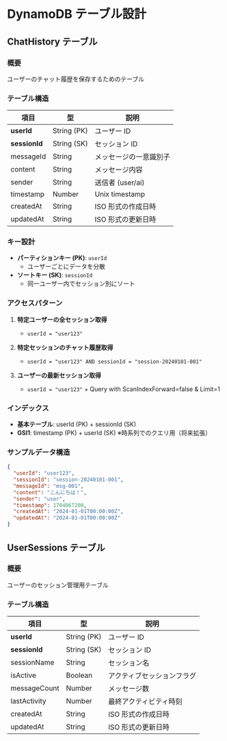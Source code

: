 # DynamoDB テーブル設計

## ChatHistory テーブル

### 概要

ユーザーのチャット履歴を保存するためのテーブル

### テーブル構造

| 項目          | 型          | 説明                   |
| ------------- | ----------- | ---------------------- |
| **userId**    | String (PK) | ユーザー ID            |
| **sessionId** | String (SK) | セッション ID          |
| messageId     | String      | メッセージの一意識別子 |
| content       | String      | メッセージ内容         |
| sender        | String      | 送信者 (user/ai)       |
| timestamp     | Number      | Unix timestamp         |
| createdAt     | String      | ISO 形式の作成日時     |
| updatedAt     | String      | ISO 形式の更新日時     |

### キー設計

- **パーティションキー (PK)**: `userId`
  - ユーザーごとにデータを分散
- **ソートキー (SK)**: `sessionId`
  - 同一ユーザー内でセッション別にソート

### アクセスパターン

1. **特定ユーザーの全セッション取得**

   - `userId = "user123"`

2. **特定セッションのチャット履歴取得**

   - `userId = "user123" AND sessionId = "session-20240101-001"`

3. **ユーザーの最新セッション取得**
   - `userId = "user123"` + Query with ScanIndexForward=false & Limit=1

### インデックス

- **基本テーブル**: userId (PK) + sessionId (SK)
- **GSI1**: timestamp (PK) + userId (SK) ※時系列でのクエリ用（将来拡張）

### サンプルデータ構造

```json
{
  "userId": "user123",
  "sessionId": "session-20240101-001",
  "messageId": "msg-001",
  "content": "こんにちは！",
  "sender": "user",
  "timestamp": 1704067200,
  "createdAt": "2024-01-01T00:00:00Z",
  "updatedAt": "2024-01-01T00:00:00Z"
}
```

## UserSessions テーブル

### 概要

ユーザーのセッション管理用テーブル

### テーブル構造

| 項目          | 型          | 説明                       |
| ------------- | ----------- | -------------------------- |
| **userId**    | String (PK) | ユーザー ID                |
| **sessionId** | String (SK) | セッション ID              |
| sessionName   | String      | セッション名               |
| isActive      | Boolean     | アクティブセッションフラグ |
| messageCount  | Number      | メッセージ数               |
| lastActivity  | Number      | 最終アクティビティ時刻     |
| createdAt     | String      | ISO 形式の作成日時         |
| updatedAt     | String      | ISO 形式の更新日時         |

